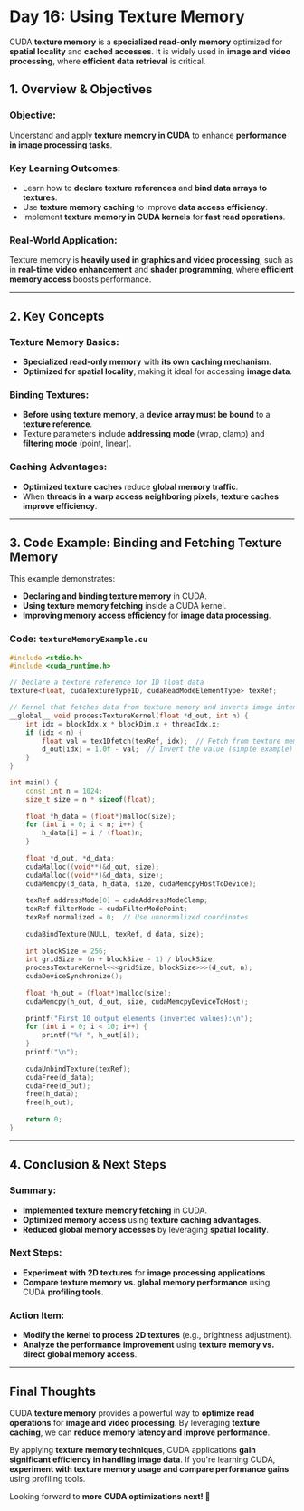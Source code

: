# Day 16: Using Texture Memory

CUDA **texture memory** is a **specialized read-only memory** optimized for **spatial locality** and **cached accesses**. It is widely used in **image and video processing**, where **efficient data retrieval** is critical.

## 1. Overview & Objectives

### **Objective:**
Understand and apply **texture memory in CUDA** to enhance **performance in image processing tasks**.

### **Key Learning Outcomes:**
- Learn how to **declare texture references** and **bind data arrays to textures**.
- Use **texture memory caching** to improve **data access efficiency**.
- Implement **texture memory in CUDA kernels** for **fast read operations**.

### **Real-World Application:**
Texture memory is **heavily used in graphics and video processing**, such as in **real-time video enhancement** and **shader programming**, where **efficient memory access** boosts performance.

---

## 2. Key Concepts

### **Texture Memory Basics:**
- **Specialized read-only memory** with **its own caching mechanism**.
- **Optimized for spatial locality**, making it ideal for accessing **image data**.

### **Binding Textures:**
- **Before using texture memory**, a **device array must be bound** to a **texture reference**.
- Texture parameters include **addressing mode** (wrap, clamp) and **filtering mode** (point, linear).

### **Caching Advantages:**
- **Optimized texture caches** reduce **global memory traffic**.
- When **threads in a warp access neighboring pixels**, **texture caches improve efficiency**.

---

## 3. Code Example: Binding and Fetching Texture Memory

This example demonstrates:
- **Declaring and binding texture memory** in CUDA.
- **Using texture memory fetching** inside a CUDA kernel.
- **Improving memory access efficiency** for **image data processing**.

### **Code: `textureMemoryExample.cu`**

```cpp
#include <stdio.h>
#include <cuda_runtime.h>

// Declare a texture reference for 1D float data
texture<float, cudaTextureType1D, cudaReadModeElementType> texRef;

// Kernel that fetches data from texture memory and inverts image intensities
__global__ void processTextureKernel(float *d_out, int n) {
    int idx = blockIdx.x * blockDim.x + threadIdx.x;
    if (idx < n) {
        float val = tex1Dfetch(texRef, idx);  // Fetch from texture memory
        d_out[idx] = 1.0f - val;  // Invert the value (simple example)
    }
}

int main() {
    const int n = 1024;
    size_t size = n * sizeof(float);
    
    float *h_data = (float*)malloc(size);
    for (int i = 0; i < n; i++) {
        h_data[i] = i / (float)n;
    }
    
    float *d_out, *d_data;
    cudaMalloc((void**)&d_out, size);
    cudaMalloc((void**)&d_data, size);
    cudaMemcpy(d_data, h_data, size, cudaMemcpyHostToDevice);
    
    texRef.addressMode[0] = cudaAddressModeClamp;
    texRef.filterMode = cudaFilterModePoint;
    texRef.normalized = 0;  // Use unnormalized coordinates
    
    cudaBindTexture(NULL, texRef, d_data, size);
    
    int blockSize = 256;
    int gridSize = (n + blockSize - 1) / blockSize;
    processTextureKernel<<<gridSize, blockSize>>>(d_out, n);
    cudaDeviceSynchronize();
    
    float *h_out = (float*)malloc(size);
    cudaMemcpy(h_out, d_out, size, cudaMemcpyDeviceToHost);
    
    printf("First 10 output elements (inverted values):\n");
    for (int i = 0; i < 10; i++) {
        printf("%f ", h_out[i]);
    }
    printf("\n");
    
    cudaUnbindTexture(texRef);
    cudaFree(d_data);
    cudaFree(d_out);
    free(h_data);
    free(h_out);
    
    return 0;
}
```

---

## 4. Conclusion & Next Steps

### **Summary:**
- **Implemented texture memory fetching** in CUDA.
- **Optimized memory access** using **texture caching advantages**.
- **Reduced global memory accesses** by leveraging **spatial locality**.

### **Next Steps:**
- **Experiment with 2D textures** for **image processing applications**.
- **Compare texture memory vs. global memory performance** using CUDA **profiling tools**.

### **Action Item:**
- **Modify the kernel to process 2D textures** (e.g., brightness adjustment).
- **Analyze the performance improvement** using **texture memory vs. direct global memory access**.

---

## Final Thoughts

CUDA **texture memory** provides a powerful way to **optimize read operations** for **image and video processing**. By leveraging **texture caching**, we can **reduce memory latency and improve performance**.

By applying **texture memory techniques**, CUDA applications **gain significant efficiency in handling image data**. If you're learning CUDA, **experiment with texture memory usage and compare performance gains** using profiling tools.

Looking forward to **more CUDA optimizations next! 🚀**
